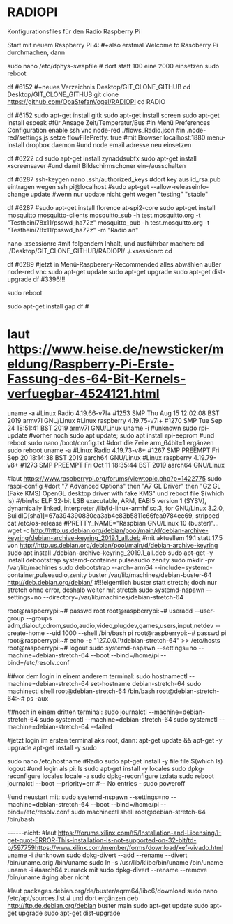 # RADIOPI
Konfigurationsfiles für den Radio Raspberry Pi

Start mit neuem Raspberry PI 4:
#+also erstmal Welcome to Rasoberry Pi durchmachen, dann

sudo nano /etc/dphys-swapfile # dort statt 100 eine 2000 einsetzen
sudo reboot

df #6152
#+neues Verzeichnis Desktop/GIT_CLONE_GITHUB
cd Desktop/GIT_CLONE_GITHUB
git clone https://github.com/OpaStefanVogel/RADIOPI
cd RADIO

df #6152
sudo apt-get install gitk
sudo apt-get install screen
sudo apt-get install espeak #für Ansage Zeit/Temperatur/Bus
#in Menü Preferences Configuration enable ssh vnc
node-red ./flows_Radio.json 
#in .node-red/settings.js setze flowFilePretty: true
#mit Browser localhost:1880 menu-install dropbox daemon
#und node email adresse neu einsetzen

df #6222
cd
sudo apt-get install zynaddsubfx
sudo apt-get install xscreensaver #und damit Bildschirmschoner ein-/ausschalten

df #6287
ssh-keygen
nano .ssh/authorized_keys #dort key aus id_rsa.pub eintragen wegen ssh pi@localhost
#sudo apt-get --allow-releaseinfo-change update #wenn nur update nicht geht wegen "testing" "stable"

df #6287
#sudo apt-get install florence at-spi2-core
sudo apt-get install mosquitto mosquitto-clients
mosquitto_sub -h test.mosquitto.org -t "Testheini78x11/psswd_ha72z"
mosquitto_pub -h test.mosquitto.org -t "Testheini78x11/psswd_ha72z" -m "Radio an"


nano .xsessionrc #mit folgendem Inhalt, und ausführbar machen:
cd ./Desktop/GIT_CLONE_GITHUB/RADIOPI/
./.xsessionrc
cd

df #6289
#jetzt in Menü-Raspberery-Recommended alles abwählen außer node-red vnc
sudo apt-get update
sudo apt-get upgrade
sudo apt-get dist-upgrade
df #3396!!!

sudo reboot

sudo apt-get install gap
df #


# laut https://www.heise.de/newsticker/meldung/Raspberry-Pi-Erste-Fassung-des-64-Bit-Kernels-verfuegbar-4524121.html
uname -a #Linux Radio     4.19.66-v7l+ #1253 SMP Thu Aug 15 12:02:08 BST 2019 armv7l GNU/Linux
         #Linux raspberry 4.19.75-v7l+ #1270 SMP Tue Sep 24 18:51:41 BST 2019 armv7l GNU/Linux
uname -i #unknown
sudo rpi-update #vorher noch sudo apt update; sudo apt install rpi-eeprom #und reboot
sudo nano /boot/config.txt #dort die Zeile arm_64bit=1 ergänzen
sudo reboot
uname -a #Linux Radio     4.19.73-v8+ #1267 SMP PREEMPT Fri Sep 20 18:14:38 BST 2019 aarch64 GNU/Linux
         #Linux raspberry 4.19.79-v8+ #1273 SMP PREEMPT Fri Oct 11 18:35:44 BST 2019 aarch64 GNU/Linux


#laut https://www.raspberrypi.org/forums/viewtopic.php?p=1422775
sudo raspi-config #dort "7 Advanced Options" then "A7 GL Driver" then "G2 GL (Fake KMS) OpenGL desktop driver with fake KMS" und reboot
file $(which ls) #/bin/ls: ELF 32-bit LSB executable, ARM, EABI5 version 1 (SYSV), dynamically linked, interpreter /lib/ld-linux-armhf.so.3, for GNU/Linux 3.2.0, BuildID[sha1]=67a394390830ea3ab4e83b5811c66fea9784ee69, stripped
cat /etc/os-release #PRETTY_NAME="Raspbian GNU/Linux 10 (buster)"...
wget -c http://http.us.debian.org/debian/pool/main/d/debian-archive-keyring/debian-archive-keyring_2019.1_all.deb #mit aktuellem 19.1 statt 17.5 von http://http.us.debian.org/debian/pool/main/d/debian-archive-keyring
sudo apt install ./debian-archive-keyring_2019.1_all.deb
sudo apt-get -y install debootstrap systemd-container pulseaudio zenity
sudo mkdir -pv /var/lib/machines
sudo debootstrap --arch=arm64 --include=systemd-container,pulseaudio,zenity buster /var/lib/machines/debian-buster-64 http://deb.debian.org/debian/ 
#!!!eigentlich buster statt stretch; doch nur stretch ohne error, deshalb weiter mit stretch
sudo systemd-nspawn --settings=no --directory=/var/lib/machines/debian-stretch-64

root@raspberrypi:~# passwd root
root@raspberrypi:~# useradd --user-group --groups adm,dialout,cdrom,sudo,audio,video,plugdev,games,users,input,netdev --create-home --uid 1000 --shell /bin/bash pi
root@raspberrypi:~# passwd pi
root@raspberrypi:~# echo -e "127.0.0.1\tdebian-stretch-64" >> /etc/hosts
root@raspberrypi:~# logout
sudo systemd-nspawn --settings=no --machine=debian-stretch-64 --boot --bind=/home/pi --bind=/etc/resolv.conf

##vor dem login in einem anderem terminal:
sudo hostnamectl --machine=debian-stretch-64 set-hostname debian-stretch-64
sudo machinectl shell root@debian-stretch-64 /bin/bash
root@debian-stretch-64:~# ps -aux

##noch in einem dritten terminal:
sudo journalctl --machine=debian-stretch-64
sudo systemctl --machine=debian-stretch-64
sudo systemctl --machine=debian-stretch-64 --failed

#jetzt login im ersten terminal aks root, dann:
apt-get update && apt-get -y upgrade
apt-get install -y sudo

sudo nano /etc/hostname #Radio
sudo apt-get install -y file
file $(which ls)
logout
#und login als pi:
ls
sudo apt-get install -y locales
sudo dpkg-reconfigure locales
locale -a
sudo dpkg-reconfigure tzdata
sudo reboot
journalctl --boot --priority=err #-- No entries -
sudo poweroff

#und neustart mit:
sudo systemd-nspawn --settings=no --machine=debian-stretch-64 --boot --bind=/home/pi --bind=/etc/resolv.conf
sudo machinectl shell root@debian-stretch-64 /bin/bash


------nicht:
#laut https://forums.xilinx.com/t5/Installation-and-Licensing/I-get-quot-ERROR-This-installation-is-not-supported-on-32-bit/td-p/597759https://www.xilinx.com/member/forms/download/xef-vivado.html
uname -i #unknown
sudo dpkg-divert --add --rename --divert /bin/uname.orig /bin/uname
sudo ln -s /usr/lib/klibc/bin/uname /bin/uname
uname -i #aarch64
zurueck mit sudo dpkg-divert --rename --remove /bin/uname #ging aber nicht


#laut packages.debian.org/de/buster/aqrm64/libc6/download
sudo nano /etc/apt/sources.list # und dort ergänzen deb http://ftp.de.debian.org/debian buster main
sudo apt-get update
sudo apt-get upgrade
sudo apt-get dist-upgrade

